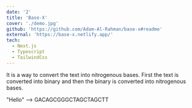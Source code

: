```yaml
---
date: '2'
title: 'Base-X'
cover: './demo.jpg'
github: 'https://github.com/Adam-Al-Rahman/base-x#readme'
external: 'https://base-x.netlify.app/'
tech:
  - Next.js
  - Typescript
  - TailwindCss
---
```


It is a way to convert the text into nitrogenous bases. First the text is converted into binary and then the binary is converted into nitrogenous bases.

"Hello" --> GACAGCGGGCTAGCTAGCTT
